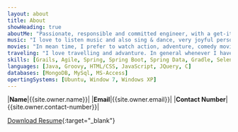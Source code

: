 ```yaml
---
layout: about
title: About
showHeading: true
aboutMe: "Passionate, responsible and committed engineer, with a get-it-done, on-time spirit, and more than a decade of experience designing, implementing and adapting technically sophisticated online web applications using Groovy & Grails, Spring Boot, Java, Thymeleaf, MongoDB, Object Oriented Javascript, jQuery, Ebaidu graph library and more. Proficient in Java infrastructure, language standards, object modeling technologies and Application Life Cycle management."
music: "I love to listen music and also sing & dance, very joyful person. Generally, I prefer to listen trance and rock music, like soft music as well. My favorite singers are Linkin Park, Back Street Boys, Akon, Arijit Singh."
movies: "In mean time, I prefer to watch action, adventure, comedy movies. My favorite movies are Deadpool, Captain America: Civil War, The Avengers, Harry Potter series, Kuch Kuch hota hai etc."
traveling: "I love travelling and advanture. In general whenever I have time to go somewhere, took my bike and move to my new destination. I also loved photography so captured moments on the way as well. Recently we had a 9 days trip to Leh and Ladhak, India."
skills: [Grails, Agile, Spring, Spring Boot, Spring Data, Gradle, Selenium Testing Tool]
languages: [Java, Groovy, HTML/CSS, JavaScript, JQuery, C]
databases: [MongoDB, MySql, MS-Access]
opertingSystems: [Ubuntu, Window 7, Windows XP]
---
```





|__Name__|{{site.owner.name}}|
|__Email__|{{site.owner.email}}|
|__Contact Number__|{{site.owner.contact-number}}|

[Download Resume](https://drive.google.com/open?id=1u1w9viCBpaK_wJeZE3yicDfZjN7bA2tFI7Rkjup0Ono){:target="_blank"}
